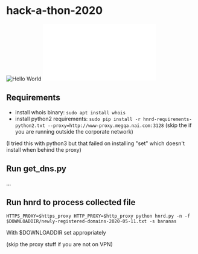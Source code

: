 # hack-a-thon-2020
![Hello World](https://github.com/gmckerrell/hack-a-thon-2020/workflows/Hello%20World/badge.svg)
!["covid"](graphs/Y292aWQK/index.html)

## Requirements

* install whois binary: `sudo apt install whois`
* install python2 requirements: `sudo pip install -r hnrd-requirements-python2.txt --proxy=http://www-proxy.megqa.nai.com:3128` (skip the if you are running outside the corporate network)

(I tried this with python3 but that failed on installing "set" which doesn't install when behind the proxy)

## Run get_dns.py

...

## Run hnrd to process collected file

```
HTTPS_PROXY=$https_proxy HTTP_PROXY=$http_proxy python hnrd.py -n -f $DOWNLOADDIR/newly-registered-domains-2020-05-11.txt -s bananas
```

With $DOWNLOADDIR set appropriately

(skip the proxy stuff if you are not on VPN)
